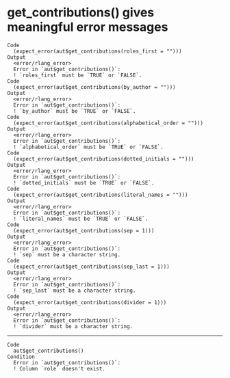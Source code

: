 # get_contributions() gives meaningful error messages

    Code
      (expect_error(aut$get_contributions(roles_first = "")))
    Output
      <error/rlang_error>
      Error in `aut$get_contributions()`:
      ! `roles_first` must be `TRUE` or `FALSE`.
    Code
      (expect_error(aut$get_contributions(by_author = "")))
    Output
      <error/rlang_error>
      Error in `aut$get_contributions()`:
      ! `by_author` must be `TRUE` or `FALSE`.
    Code
      (expect_error(aut$get_contributions(alphabetical_order = "")))
    Output
      <error/rlang_error>
      Error in `aut$get_contributions()`:
      ! `alphabetical_order` must be `TRUE` or `FALSE`.
    Code
      (expect_error(aut$get_contributions(dotted_initials = "")))
    Output
      <error/rlang_error>
      Error in `aut$get_contributions()`:
      ! `dotted_initials` must be `TRUE` or `FALSE`.
    Code
      (expect_error(aut$get_contributions(literal_names = "")))
    Output
      <error/rlang_error>
      Error in `aut$get_contributions()`:
      ! `literal_names` must be `TRUE` or `FALSE`.
    Code
      (expect_error(aut$get_contributions(sep = 1)))
    Output
      <error/rlang_error>
      Error in `aut$get_contributions()`:
      ! `sep` must be a character string.
    Code
      (expect_error(aut$get_contributions(sep_last = 1)))
    Output
      <error/rlang_error>
      Error in `aut$get_contributions()`:
      ! `sep_last` must be a character string.
    Code
      (expect_error(aut$get_contributions(divider = 1)))
    Output
      <error/rlang_error>
      Error in `aut$get_contributions()`:
      ! `divider` must be a character string.

---

    Code
      aut$get_contributions()
    Condition
      Error in `aut$get_contributions()`:
      ! Column `role` doesn't exist.

